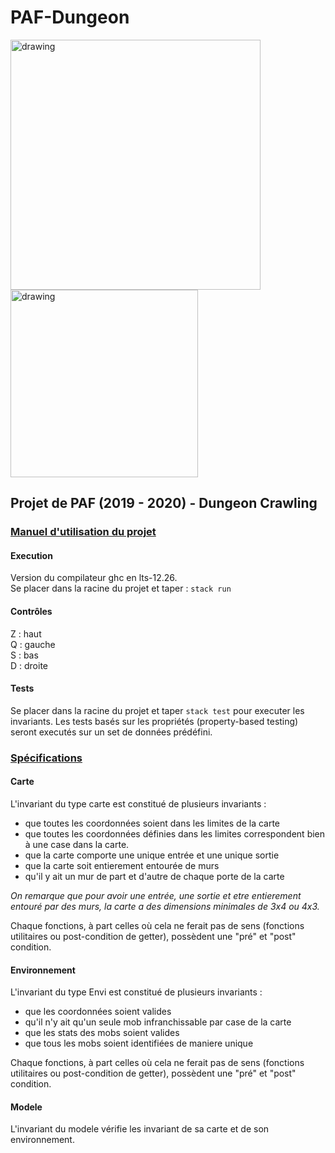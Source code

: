 # PAF-Dungeon

<img src="https://i.gyazo.com/bd6546a0026d1a4f38b9eb16190c617e.png" alt="drawing" width="400"/>
<img src="https://i.gyazo.com/04c4539da391618e529ced715281f602.png" alt="drawing" width="300"/>

## Projet de PAF (2019 - 2020) - Dungeon Crawling


### <u>**Manuel d'utilisation du projet**</u>


#### Execution

Version du compilateur ghc en lts-12.26.\
Se placer dans la racine du projet et taper : `stack run`

#### Contrôles

Z : haut\
Q : gauche\
S : bas\
D : droite

#### Tests

Se placer dans la racine du projet et taper `stack test` pour executer les invariants.
Les tests basés sur les propriétés (property-based testing) seront executés sur un set de données prédéfini.


### <u>**Spécifications**</u>

#### Carte

L'invariant du type carte est constitué de plusieurs invariants :
- que toutes les coordonnées soient dans les limites de la carte 
- que toutes les coordonnées définies dans les limites correspondent bien à une case dans la carte.
- que la carte comporte une unique entrée et une unique sortie
- que la carte soit entierement entourée de murs
- qu'il y ait un mur de part et d'autre de chaque porte de la carte

_On remarque que pour avoir une entrée, une sortie et etre entierement entouré par des murs, la carte a des dimensions minimales de 3x4 ou 4x3._

Chaque fonctions, à part celles où cela ne ferait pas de sens (fonctions utilitaires ou post-condition de getter), possèdent une "pré" et "post" condition.



#### Environnement

L'invariant du type Envi est constitué de plusieurs invariants :
- que les coordonnées soient valides
- qu'il n'y ait qu'un seule mob infranchissable par case de la carte
- que les stats des mobs soient valides
- que tous les mobs soient identifiées de maniere unique



Chaque fonctions, à part celles où cela ne ferait pas de sens (fonctions utilitaires ou post-condition de getter), possèdent une "pré" et "post" condition.

#### Modele

L'invariant du modele vérifie les invariant de sa carte et de son environnement.
